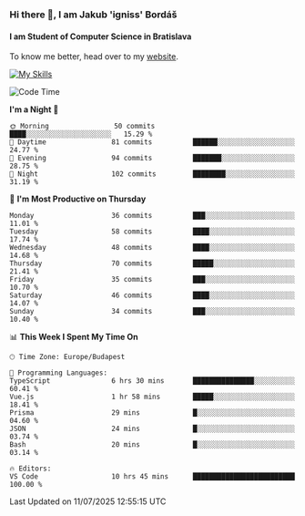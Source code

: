 ### Hi there 👋, I am Jakub 'igniss' Bordáš

#### I am Student of Computer Science in Bratislava
To know me better, head over to my [website](https://bordas.sk).

[![My Skills](https://skillicons.dev/icons?i=js,typescript,html,css,figma,svelte,vue,next,postgresql,nest,express,nodejs)](https://bordas.sk)


<!--START_SECTION:waka-->
![Code Time](http://img.shields.io/badge/Code%20Time-1%2C987%20hrs%2039%20mins-blue)

**I'm a Night 🦉** 

```text
🌞 Morning                50 commits          ████░░░░░░░░░░░░░░░░░░░░░   15.29 % 
🌆 Daytime                81 commits          ██████░░░░░░░░░░░░░░░░░░░   24.77 % 
🌃 Evening                94 commits          ███████░░░░░░░░░░░░░░░░░░   28.75 % 
🌙 Night                  102 commits         ████████░░░░░░░░░░░░░░░░░   31.19 % 
```
📅 **I'm Most Productive on Thursday** 

```text
Monday                   36 commits          ███░░░░░░░░░░░░░░░░░░░░░░   11.01 % 
Tuesday                  58 commits          ████░░░░░░░░░░░░░░░░░░░░░   17.74 % 
Wednesday                48 commits          ████░░░░░░░░░░░░░░░░░░░░░   14.68 % 
Thursday                 70 commits          █████░░░░░░░░░░░░░░░░░░░░   21.41 % 
Friday                   35 commits          ███░░░░░░░░░░░░░░░░░░░░░░   10.70 % 
Saturday                 46 commits          ████░░░░░░░░░░░░░░░░░░░░░   14.07 % 
Sunday                   34 commits          ███░░░░░░░░░░░░░░░░░░░░░░   10.40 % 
```


📊 **This Week I Spent My Time On** 

```text
🕑︎ Time Zone: Europe/Budapest

💬 Programming Languages: 
TypeScript               6 hrs 30 mins       ███████████████░░░░░░░░░░   60.41 % 
Vue.js                   1 hr 58 mins        █████░░░░░░░░░░░░░░░░░░░░   18.41 % 
Prisma                   29 mins             █░░░░░░░░░░░░░░░░░░░░░░░░   04.60 % 
JSON                     24 mins             █░░░░░░░░░░░░░░░░░░░░░░░░   03.74 % 
Bash                     20 mins             █░░░░░░░░░░░░░░░░░░░░░░░░   03.14 % 

🔥 Editors: 
VS Code                  10 hrs 45 mins      █████████████████████████   100.00 % 
```


 Last Updated on 11/07/2025 12:55:15 UTC
<!--END_SECTION:waka-->
